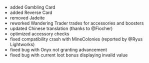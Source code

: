 - added Gambling Card
- added Reverse Card
- removed Jadeite
- reworked Wandering Trader trades for accessories and boosters
- updated Chinese translation (thanks to @Fiocher)
- optimized accessory checks
- fixed compatibility crash with MineColonies (reported by @Ryus Lightworks)
- fixed bug with Onyx not granting advancement
- fixed bug with current loot bonus displaying invalid value